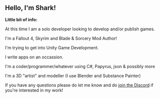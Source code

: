 ## Hello, I'm Shark!

**Little bit of info:**

At this time I am a solo developer looking to develop and/or publish games. 

I'm a Fallout 4, Skyrim and Blade & Sorcery Mod Author!

I'm trying to get into Unity Game Development.

I write apps on an occassion.

I'm a coder/programmer/whatever using C#, Papyrus, json & possibly more

I'm a 3D "artist" and modeller (I use Blender and Substance Painter)


If you have any questions please do let me know and do [join the Discord](https://discord.gg/rqtzxrQACk) if you're interested in my work!
<!--

-->
